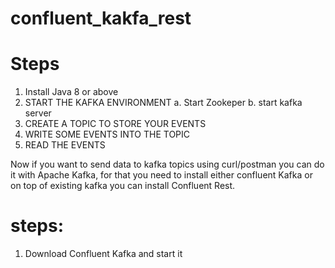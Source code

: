 # confluent_kakfa_rest

Steps
=====
1. Install Java 8 or above
2. START THE KAFKA ENVIRONMENT
  a. Start Zookeper
  b. start kafka server
3. CREATE A TOPIC TO STORE YOUR EVENTS
4. WRITE SOME EVENTS INTO THE TOPIC
5. READ THE EVENTS

  Now if you want to send data to kafka topics using curl/postman you can do it with Apache Kafka, for that you need to install either confluent Kafka or on top of existing kafka you can install Confluent Rest.

steps:
======
1. Download Confluent Kafka and start it
